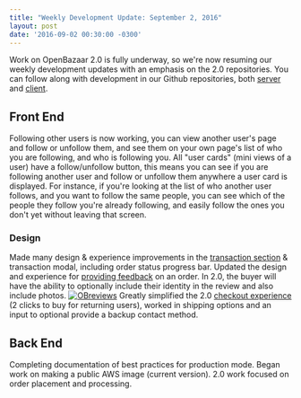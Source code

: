 ```yaml
---
title: "Weekly Development Update: September 2, 2016" 
layout: post
date: '2016-09-02 00:30:00 -0300'
---
```

        
Work on OpenBazaar 2.0 is fully underway, so we're now resuming our weekly development updates with an emphasis on the 2.0 repositories. You can follow along with development in our Github repositories, both [server](https://github.com/OpenBazaar/openbazaar-go) and [client](https://github.com/OpenBazaar/openbazaar-desktop).

Front End
---------

Following other users is now working, you can view another user's page and follow or unfollow them, and see them on your own page's list of who you are following, and who is following you. All "user cards" (mini views of a user) have a follow/unfollow button, this means you can see if you are following another user and follow or unfollow them anywhere a user card is displayed. For instance, if you're looking at the list of who another user follows, and you want to follow the same people, you can see which of the people they follow you're already following, and easily follow the ones you don't yet without leaving that screen.

### Design

Made many design & experience improvements in the [transaction section](Screenshot-from-2016-09-02-13-23-14.png) & transaction modal, including order status progress bar. Updated the design and experience for [providing feedback](Screenshot-from-2016-09-02-13-23-14.png) on an order. In 2.0, the buyer will have the ability to optionally include their identity in the review and also include photos. [![OBreviews](Screenshot-from-2016-09-02-13-23-14.png)](Screenshot-from-2016-09-02-13-23-14.png) Greatly simplified the 2.0 [checkout experience](https://invis.io/PE8F38SAU#/184735730_Openbazaar-2-0-Page-Listing-Detail) (2 clicks to buy for returning users), worked in shipping options and an input to optional provide a backup contact method.

Back End
--------

Completing documentation of best practices for production mode. Began work on making a public AWS image (current version). 2.0 work focused on order placement and processing.